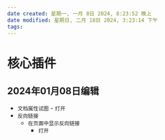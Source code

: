 ```yaml
---
date created: 星期一, 一月 8日 2024, 8:23:52 晚上
date modified: 星期日, 二月 18日 2024, 3:23:14 下午
tags: 
---
```


# 核心插件

## 2024年01月08日编辑

- `文档属性试图`
		- `打开`
- `反向链接`
	- `在页面中显示反向链接`
		- `打开`